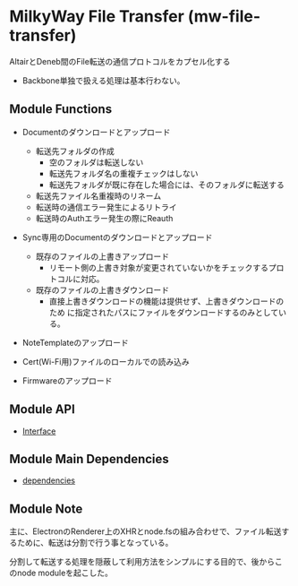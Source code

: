 MilkyWay File Transfer (mw-file-transfer)
====================

AltairとDeneb間のFile転送の通信プロトコルをカプセル化する

* Backbone単独で扱える処理は基本行わない。

Module Functions
--------------------

* Documentのダウンロードとアップロード
  * 転送先フォルダの作成
    * 空のフォルダは転送しない
    * 転送先フォルダ名の重複チェックはしない
    * 転送先フォルダが既に存在した場合には、そのフォルダに転送する
  * 転送先ファイル名重複時のリネーム
  * 転送時の通信エラー発生によるリトライ
  * 転送時のAuthエラー発生の際にReauth
  
* Sync専用のDocumentのダウンロードとアップロード
  * 既存のファイルの上書きアップロード
    * リモート側の上書き対象が変更されていないかをチェックするプロトコルに対応。
  * 既存のファイルの上書きダウンロード
    * 直接上書きダウンロードの機能は提供せず、上書きダウンロードのため
      に指定されたパスにファイルをダウンロードするのみとしている。
        	
* NoteTemplateのアップロード
* Cert(Wi-Fi用)ファイルのローカルでの読み込み
* Firmwareのアップロード

Module API
--------------------

* [Interface](doc/interface.md)

Module Main Dependencies
--------------------

* [dependencies](doc/dependencies.md)

Module Note
--------------------

主に、ElectronのRenderer上のXHRとnode.fsの組み合わせで、ファイル転送す
るために、転送は分割で行う事となっている。

分割して転送する処理を隠蔽して利用方法をシンプルにする目的で、後からこ
のnode moduleを起こした。


